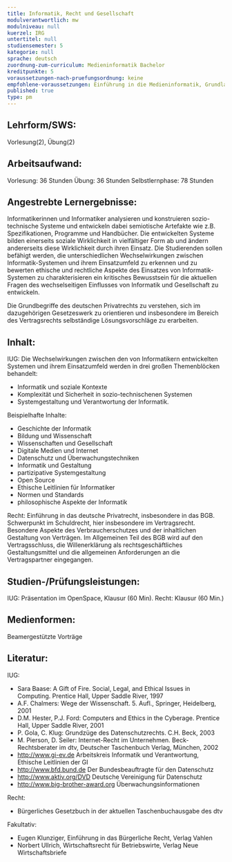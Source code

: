 ```yaml
---
title: Informatik, Recht und Gesellschaft
modulverantwortlich: mw
modulniveau: null
kuerzel: IRG
untertitel: null
studiensemester: 5
kategorie: null
sprache: deutsch
zuordnung-zum-curriculum: Medieninformatik Bachelor
kreditpunkte: 5
voraussetzungen-nach-pruefungsordnung: keine
empfohlene-voraussetzungen: Einführung in die Medieninformatik, Grundlagen der BWL
published: true
type: pm
---
```


## Lehrform/SWS: 
Vorlesung(2), Übung(2)

## Arbeitsaufwand: 
Vorlesung: 36 Stunden
Übung: 36 Stunden
Selbstlernphase: 78 Stunden

## Angestrebte Lernergebnisse:
Informatikerinnen und Informatiker analysieren und konstruieren sozio-technische Systeme und entwickeln dabei semiotische Artefakte wie z.B. Spezifikationen, Programme und Handbücher. Die entwickelten Systeme bilden einerseits soziale Wirklichkeit in vielfältiger Form ab und ändern andererseits diese Wirklichkeit durch ihren Einsatz. Die Studierenden sollen befähigt werden, die unterschiedlichen Wechselwirkungen zwischen Informatik-Systemen und ihrem Einsatzumfeld zu erkennen und zu bewerten ethische und rechtliche Aspekte des Einsatzes von Informatik-Systemen zu charakterisieren ein kritisches Bewusstsein für die aktuellen Fragen des wechselseitigen Einflusses von Informatik und Gesellschaft zu entwickeln.

Die Grundbegriffe des deutschen Privatrechts zu verstehen, sich im dazugehörigen Gesetzeswerk zu orientieren und insbesondere im Bereich des Vertragsrechts selbständige Lösungsvorschläge zu erarbeiten.

## Inhalt:

IUG: Die Wechselwirkungen zwischen den von Informatikern entwickelten Systemen und ihrem Einsatzumfeld werden in drei großen Themenblöcken behandelt:
- Informatik und soziale Kontexte
- Komplexität und Sicherheit in sozio-technischenen Systemen
- Systemgestaltung und Verantwortung der Informatik.

Beispielhafte Inhalte: 
- Geschichte der Informatik
- Bildung und Wissenschaft
- Wissenschaften und Gesellschaft
- Digitale Medien und Internet
- Datenschutz und Überwachungstechniken
- Informatik und Gestaltung
- partizipative Systemgestaltung
- Open Source
- Ethische Leitlinien für Informatiker
- Normen und Standards
- philosophische Aspekte der Informatik

Recht: Einführung in das deutsche Privatrecht, insbesondere in das BGB. Schwerpunkt im Schuldrecht, hier insbesondere im Vertragsrecht. Besondere Aspekte des Verbraucherschutzes und der inhaltlichen Gestaltung von Verträgen. Im Allgemeinen Teil des BGB wird auf den Vertragsschluss, die Willenerklärung als rechtsgeschäftliches Gestaltungsmittel und die allgemeinen Anforderungen an die Vertragspartner eingegangen.


## Studien-/Prüfungsleistungen:
IUG: Präsentation im OpenSpace, Klausur (60 Min).
Recht: Klausur (60 Min.)

## Medienformen:
Beamergestützte Vorträge

## Literatur:
IUG:
- Sara Baase: A Gift of Fire. Social, Legal, and Ethical Issues in Computing. Prentice Hall, Upper Saddle River, 1997
- A.F. Chalmers: Wege der Wissenschaft. 5. Aufl., Springer, Heidelberg, 2001
- D.M. Hester, P.J. Ford: Computers and Ethics in the Cyberage. Prentice Hall, Upper Saddle River, 2001
- P. Gola, C. Klug: Grundzüge des Datenschutzrechts. C.H. Beck, 2003
- M. Pierson, D. Seiler: Internet-Recht im Unternehmen. Beck-Rechtsberater im dtv, Deutscher Taschenbuch Verlag, München, 2002
- http://www.gi-ev.de Arbeitskreis Informatik und Verantwortung, Ethische Leitlinien der GI
- http://www.bfd.bund.de Der Bundesbeauftragte für den Datenschutz
- http://www.aktiv.org/DVD Deutsche Vereinigung für Datenschutz
- http://www.big-brother-award.org Überwachungsinformationen

Recht:
- Bürgerliches Gesetzbuch in der aktuellen Taschenbuchausgabe des dtv

Fakultativ:
- Eugen Klunziger, Einführung in das Bürgerliche Recht, Verlag Vahlen
- Norbert Ullrich, Wirtschaftsrecht für Betriebswirte, Verlag Neue Wirtschaftsbriefe
